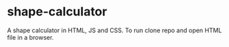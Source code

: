 # shape-calculator
A shape calculator in HTML, JS and CSS.
To run clone repo and open HTML file in a browser.
